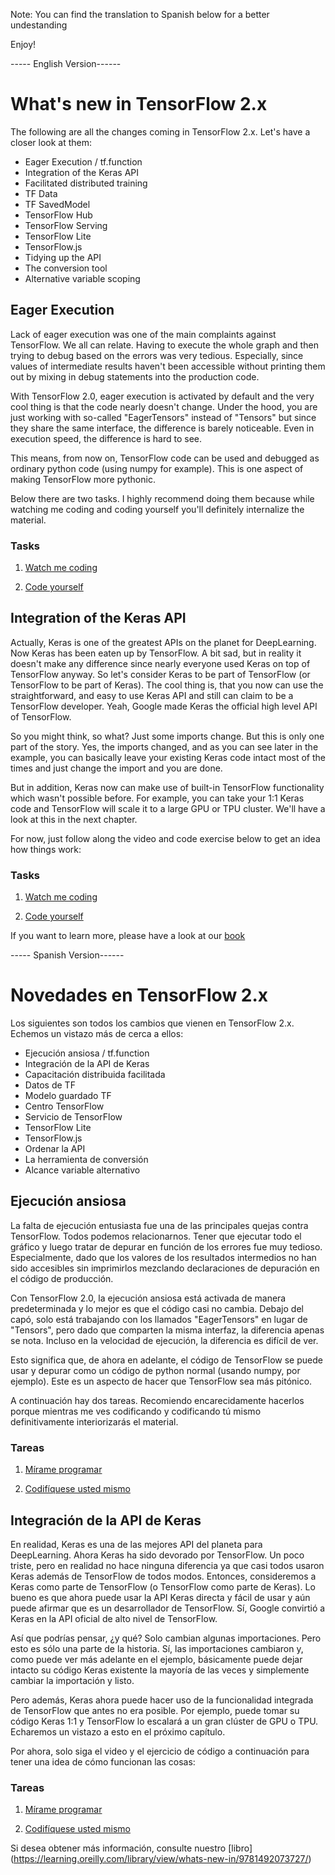  Note: You can find the translation to Spanish below for a better undestanding

Enjoy!

----- English Version------


# What's new in TensorFlow 2.x

The following are all the changes coming in TensorFlow 2.x. Let's have a closer look at them:

* Eager Execution / tf.function
* Integration of the Keras API
* Facilitated distributed training
* TF Data
* TF SavedModel
* TensorFlow Hub
* TensorFlow Serving
* TensorFlow Lite
* TensorFlow.js
* Tidying up the API
* The conversion tool
* Alternative variable scoping
  

## Eager Execution


Lack of eager execution was one of the main complaints against TensorFlow. We all can relate. Having to execute the whole graph and then trying to debug based on the errors was very tedious. Especially, since values of intermediate results haven't been accessible without printing them out by mixing in debug statements into the production code.

With TensorFlow 2.0, eager execution is activated by default and the very cool thing is that the code nearly doesn't change. Under the hood, you are just working with so-called "EagerTensors" instead of "Tensors" but since they share the same interface, the difference is barely noticeable. Even in execution speed, the difference is hard to see. 

This means, from now on, TensorFlow code can be used and debugged as ordinary python code (using numpy for example). This is one aspect of making TensorFlow more pythonic.

Below there are two tasks. I highly recommend doing them because while watching me coding and coding yourself you'll definitely internalize the material.

### Tasks

1. [Watch me coding](https://www.youtube.com/watch?v=J3_b4461qxU)


2. [Code yourself](https://github.com/romeokienzler/TensorFlow/blob/master/notebooks/tf2.eagerexec.ipynb) 

## Integration of the Keras API

Actually, Keras is one of the greatest APIs on the planet for DeepLearning. Now Keras has been eaten up by TensorFlow. A bit sad, but in reality it doesn't make any difference since nearly everyone used Keras on top of TensorFlow anyway. So let's consider Keras to be part of TensorFlow (or TensorFlow to be part of Keras). The cool thing is, that you now can use the straightforward, and easy to use Keras API and still can claim to be a TensorFlow developer. Yeah, Google made Keras the official high level API of TensorFlow.

So you might think, so what? Just some imports change. But this is only one part of the story. Yes, the imports changed, and as you can see later in the example, you can basically leave your existing Keras code intact most of the times and just change the import and you are done.

But in addition, Keras now can make use of built-in TensorFlow functionality which wasn't possible before. For example, you can take your 1:1 Keras code and TensorFlow will scale it to a large GPU or TPU cluster. We'll have a look at this in the next chapter.

For now, just follow along the video and code exercise below to get an idea how things work:

### Tasks

1. [Watch me coding](https://www.youtube.com/watch?v=D4mJZQdgV0Y)


2. [Code yourself](https://github.com/romeokienzler/TensorFlow/blob/master/notebooks/tf2.keras.ipynb) 



If you want to learn more, please have a look at our [book](https://learning.oreilly.com/library/view/whats-new-in/9781492073727/)



----- Spanish Version------

# Novedades en TensorFlow 2.x

Los siguientes son todos los cambios que vienen en TensorFlow 2.x. Echemos un vistazo más de cerca a ellos:

* Ejecución ansiosa / tf.function
* Integración de la API de Keras
* Capacitación distribuida facilitada
* Datos de TF
* Modelo guardado TF
* Centro TensorFlow
* Servicio de TensorFlow
* TensorFlow Lite
* TensorFlow.js
* Ordenar la API
* La herramienta de conversión
* Alcance variable alternativo
  

## Ejecución ansiosa


La falta de ejecución entusiasta fue una de las principales quejas contra TensorFlow. Todos podemos relacionarnos. Tener que ejecutar todo el gráfico y luego tratar de depurar en función de los errores fue muy tedioso. Especialmente, dado que los valores de los resultados intermedios no han sido accesibles sin imprimirlos mezclando declaraciones de depuración en el código de producción.

Con TensorFlow 2.0, la ejecución ansiosa está activada de manera predeterminada y lo mejor es que el código casi no cambia. Debajo del capó, solo está trabajando con los llamados "EagerTensors" en lugar de "Tensors", pero dado que comparten la misma interfaz, la diferencia apenas se nota. Incluso en la velocidad de ejecución, la diferencia es difícil de ver.

Esto significa que, de ahora en adelante, el código de TensorFlow se puede usar y depurar como un código de python normal (usando numpy, por ejemplo). Este es un aspecto de hacer que TensorFlow sea más pitónico.

A continuación hay dos tareas. Recomiendo encarecidamente hacerlos porque mientras me ves codificando y codificando tú mismo definitivamente interiorizarás el material.

### Tareas

1. [Mírame programar](https://www.youtube.com/watch?v=J3_b4461qxU)


2. [Codifíquese usted mismo](https://github.com/romeokienzler/TensorFlow/blob/master/notebooks/tf2.eagerexec.ipynb)

## Integración de la API de Keras

En realidad, Keras es una de las mejores API del planeta para DeepLearning. Ahora Keras ha sido devorado por TensorFlow. Un poco triste, pero en realidad no hace ninguna diferencia ya que casi todos usaron Keras además de TensorFlow de todos modos. Entonces, consideremos a Keras como parte de TensorFlow (o TensorFlow como parte de Keras). Lo bueno es que ahora puede usar la API Keras directa y fácil de usar y aún puede afirmar que es un desarrollador de TensorFlow. Sí, Google convirtió a Keras en la API oficial de alto nivel de TensorFlow.

Así que podrías pensar, ¿y qué? Solo cambian algunas importaciones. Pero esto es sólo una parte de la historia. Sí, las importaciones cambiaron y, como puede ver más adelante en el ejemplo, básicamente puede dejar intacto su código Keras existente la mayoría de las veces y simplemente cambiar la importación y listo.

Pero además, Keras ahora puede hacer uso de la funcionalidad integrada de TensorFlow que antes no era posible. Por ejemplo, puede tomar su código Keras 1:1 y TensorFlow lo escalará a un gran clúster de GPU o TPU. Echaremos un vistazo a esto en el próximo capítulo.

Por ahora, solo siga el video y el ejercicio de código a continuación para tener una idea de cómo funcionan las cosas:

### Tareas

1. [Mírame programar](https://www.youtube.com/watch?v=D4mJZQdgV0Y)


2. [Codifíquese usted mismo](https://github.com/romeokienzler/TensorFlow/blob/master/notebooks/tf2.keras.ipynb)



Si desea obtener más información, consulte nuestro [libro] (https://learning.oreilly.com/library/view/whats-new-in/9781492073727/)
